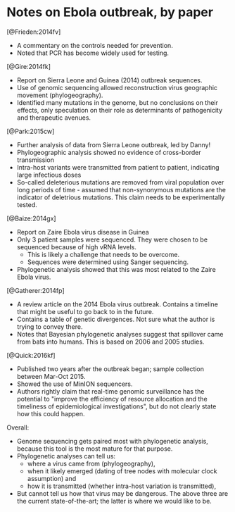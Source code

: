 # Notes on Ebola outbreak, by paper

[@Frieden:2014fv]
- A commentary on the controls needed for prevention.
- Noted that PCR has become widely used for testing.

[@Gire:2014fk]
- Report on Sierra Leone and Guinea (2014) outbreak sequences.
- Use of genomic sequencing allowed reconstruction virus geographic movement (phylogeography).
- Identified many mutations in the genome, but no conclusions on their effects, only speculation on their role as determinants of pathogenicity and therapeutic avenues.

[@Park:2015cw]
- Further analysis of data from Sierra Leone outbreak, led by Danny!
- Phylogeographic analysis showed no evidence of cross-border transmission
- Intra-host variants were transmitted from patient to patient, indicating large infectious doses
- So-called deleterious mutations are removed from viral population over long periods of time - assumed that non-synonymous mutations are the indicator of deletrious mutations. This claim needs to be experimentally tested.

[@Baize:2014gx]
- Report on Zaire Ebola virus disease in Guinea
- Only 3 patient samples were sequenced. They were chosen to be sequenced because of high vRNA levels.
  - This is likely a challenge that needs to be overcome.
  - Sequences were determined using Sanger sequencing.
- Phylogenetic analysis showed that this was most related to the Zaire Ebola virus.

[@Gatherer:2014fp]
- A review article on the 2014 Ebola virus outbreak. Contains a timeline that might be useful to go back to in the future.
- Contains a table of genetic divergences. Not sure what the author is trying to convey there.
- Notes that Bayesian phylogenetic analyses suggest that spillover came from bats into humans. This is based on 2006 and 2005 studies.

[@Quick:2016kf]
- Published two years after the outbreak began; sample collection between Mar-Oct 2015.
- Showed the use of MinION sequencers.
- Authors rightly claim that real-time genomic surveillance has the potential to "improve the efficiency of resource allocation and the timeliness of epidemiological investigations", but do not clearly state how this could happen.

Overall:
- Genome sequencing gets paired most with phylogenetic analysis, because this tool is the most mature for that purpose.
- Phylogenetic analyses can tell us:
  - where a virus came from (phylogeography),
  - when it likely emerged (dating of tree nodes with molecular clock assumption) and
  - how it is transmitted (whether intra-host variation is transmitted),
- But cannot tell us how that virus may be dangerous. The above three are the current state-of-the-art; the latter is where we would like to be.
